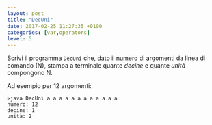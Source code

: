 ```yaml
---
layout: post
title: "DecUni"
date: 2017-02-25 11:27:35 +0100
categories: [var,operators]
level: 5
---
```



Scrivi il programma `DecUni` che, dato il numero di argomenti da linea di comando (N), stampa a terminale quante *decine* e quante *unità* compongono N.

Ad esempio per 12 argomenti:

~~~text
>java DecUni a a a a a a a a a a a a
numero: 12 
decine: 1
unità: 2
~~~